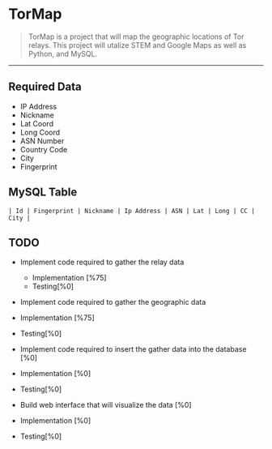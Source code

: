 # TorMap


> TorMap is a project that will map the geographic locations of Tor relays. This project will utalize STEM and Google Maps as well as Python, and MySQL.
----

## Required Data
* IP Address
* Nickname
* Lat Coord
* Long Coord
* ASN Number
* Country Code
* City
* Fingerprint
	
## MySQL Table

	| Id | Fingerprint | Nickname | Ip Address | ASN | Lat | Long | CC | City |

## TODO
* Implement code required to gather the relay data
  * Implementation [%75]
  * Testing[%0]

* Implement code required to gather the geographic data
 * Implementation [%75]
 * Testing[%0]

* Implement code required to insert the gather data into the database [%0]
 * Implementation [%0]
 * Testing[%0]

* Build web interface that will visualize the data [%0]
 * Implementation [%0]
 * Testing[%0]
